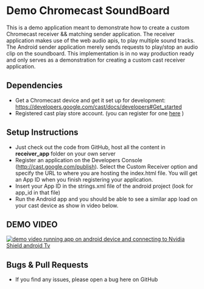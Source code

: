 # Demo Chromecast SoundBoard

This is a demo application meant to demonstrate how to create a custom Chromecast receiver && matching sender application. The receiver application makes use of the web audio apis, to play multiple sound tracks.
The Android sender application merely sends requests to play/stop an audio clip on the soundboard.
This implementation is in no way production ready and only serves as a demonstration for creating a custom cast receiver application.

## Dependencies
* Get a Chromecast device and get it set up for development: https://developers.google.com/cast/docs/developers#Get_started
* Registered cast play store account. (you can register for one [here](https://cast.google.com/publish/) )


## Setup Instructions
* Just check out the code from GitHub, host all the content in **receiver_app** folder on your own server
* Register an application on the Developers Console (http://cast.google.com/publish). Select the Custom Receiver option and specify the URL to where you are hosting the index.html file. You will get an App ID when you finish registering your application.
* Insert your App ID in the strings.xml file of the android project (look for app_id in that file)
* Run the Android app and you should be able to see a similar app load on your cast device as show in video below.

## DEMO VIDEO
[![demo video running app on android device and connecting to Nvidia Shield android Tv](http://img.youtube.com/vi/RBbU8QHahs8/0.jpg)](https://youtu.be/RBbU8QHahs8)


## Bugs & Pull Requests
* If you find any issues, please open a bug here on GitHub


